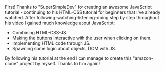 First! Thanks to "SuperSimpleDev" for creating an awesome JavaScript tutorial - continuing to his HTML-CSS tutorial for beginners that I've already watched. After following-watching-listening-doing step by step throughout his video I gained much knowledge about JavaScript:
- Combining HTML-CSS-JS.
- Making the buttons interactive with the user when clicking on them.
- Implementing HTML code through JS.
- Spawning some logic about objects, DOM with JS.
  
By following his tutorial at the end I can manage to create this "amazon-clone" project by myself. Thanks to him again!

